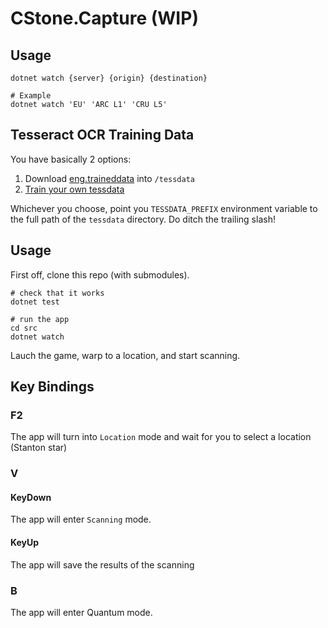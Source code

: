 # CStone.Capture (WIP)

## Usage

```pwsh
dotnet watch {server} {origin} {destination}

# Example
dotnet watch 'EU' 'ARC L1' 'CRU L5'
```

## Tesseract OCR Training Data

You have basically 2 options:

1. Download [eng.traineddata](https://github.com/tesseract-ocr/tessdata_fast) into `/tessdata`
2. [Train your own tessdata](https://pretius.com/blog/ocr-tesseract-training-data/)

Whichever you choose, point you `TESSDATA_PREFIX` environment variable to the full path of the `tessdata` directory. Do ditch the trailing slash!

## Usage

First off, clone this repo (with submodules).

```pwsh
# check that it works
dotnet test

# run the app
cd src
dotnet watch
```

Lauch the game, warp to a location, and start scanning.

## Key Bindings

### F2

The app will turn into `Location` mode and wait for you to select a location (Stanton star)

### V

#### KeyDown

The app will enter `Scanning` mode.

#### KeyUp

The app will save the results of the scanning

### B

The app will enter Quantum mode.